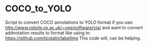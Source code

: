 # COCO_to_YOLO
Script to convert COCO annotations to YOLO format
if you use:
http://www.robots.ox.ac.uk/~vgg/software/via/
and want to convert addnotation results to format like using in: 
https://github.com/tzutalin/labelImg 
This code will, can be helping. 


